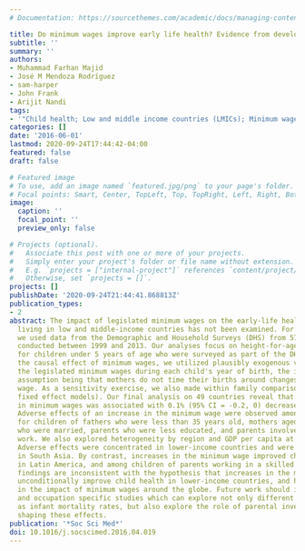 ```yaml
---
# Documentation: https://sourcethemes.com/academic/docs/managing-content/

title: Do minimum wages improve early life health? Evidence from developing countries
subtitle: ''
summary: ''
authors:
- Muhammad Farhan Majid
- José M Mendoza Rodrı́guez
- sam-harper
- John Frank
- Arijit Nandi
tags:
- '"Child health; Low and middle income countries (LMICs); Minimum wages"'
categories: []
date: '2016-06-01'
lastmod: 2020-09-24T17:44:42-04:00
featured: false
draft: false

# Featured image
# To use, add an image named `featured.jpg/png` to your page's folder.
# Focal points: Smart, Center, TopLeft, Top, TopRight, Left, Right, BottomLeft, Bottom, BottomRight.
image:
  caption: ''
  focal_point: ''
  preview_only: false

# Projects (optional).
#   Associate this post with one or more of your projects.
#   Simply enter your project's folder or file name without extension.
#   E.g. `projects = ["internal-project"]` references `content/project/deep-learning/index.md`.
#   Otherwise, set `projects = []`.
projects: []
publishDate: '2020-09-24T21:44:41.868813Z'
publication_types:
- 2
abstract: The impact of legislated minimum wages on the early-life health of children
  living in low and middle-income countries has not been examined. For our analyses,
  we used data from the Demographic and Household Surveys (DHS) from 57 countries
  conducted between 1999 and 2013. Our analyses focus on height-for-age z scores (HAZ)
  for children under 5 years of age who were surveyed as part of the DHS. To identify
  the causal effect of minimum wages, we utilized plausibly exogenous variation in
  the legislated minimum wages during each child's year of birth, the identifying
  assumption being that mothers do not time their births around changes in the minimum
  wage. As a sensitivity exercise, we also made within family comparisons (mother
  fixed effect models). Our final analysis on 49 countries reveal that a 1% increase
  in minimum wages was associated with 0.1% (95% CI = -0.2, 0) decrease in HAZ scores.
  Adverse effects of an increase in the minimum wage were observed among girls and
  for children of fathers who were less than 35 years old, mothers aged 20-29, parents
  who were married, parents who were less educated, and parents involved in manual
  work. We also explored heterogeneity by region and GDP per capita at baseline (1999).
  Adverse effects were concentrated in lower-income countries and were most pronounced
  in South Asia. By contrast, increases in the minimum wage improved children's HAZ
  in Latin America, and among children of parents working in a skilled sector. Our
  findings are inconsistent with the hypothesis that increases in the minimum wage
  unconditionally improve child health in lower-income countries, and highlight heterogeneity
  in the impact of minimum wages around the globe. Future work should involve country
  and occupation specific studies which can explore not only different outcomes such
  as infant mortality rates, but also explore the role of parental investments in
  shaping these effects.
publication: '*Soc Sci Med*'
doi: 10.1016/j.socscimed.2016.04.019
---
```

